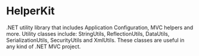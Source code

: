 # HelperKit
.NET utility library that includes Application Configuration, MVC helpers and more. Utility classes include: StringUtils, ReflectionUtils, DataUtils, SerializationUtils, SecurityUtils and XmlUtils. These classes are useful in any kind of .NET MVC project.
